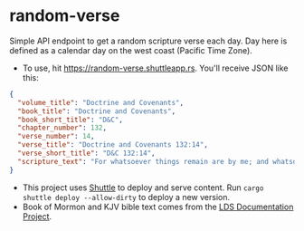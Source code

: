 # random-verse
Simple API endpoint to get a random scripture verse each day. Day here is defined as a calendar day on the west coast (Pacific Time Zone).

* To use, hit https://random-verse.shuttleapp.rs. You'll receive JSON like this:

```json
{
  "volume_title": "Doctrine and Covenants",
  "book_title": "Doctrine and Covenants",
  "book_short_title": "D&C",
  "chapter_number": 132,
  "verse_number": 14,
  "verse_title": "Doctrine and Covenants 132:14",
  "verse_short_title": "D&C 132:14",
  "scripture_text": "For whatsoever things remain are by me; and whatsoever things are not by me shall be shaken and destroyed."
}
```

* This project uses [Shuttle](https://www.shuttle.rs) to deploy and serve content. Run `cargo shuttle deploy --allow-dirty` to deploy a new version.
* Book of Mormon and KJV bible text comes from the [LDS Documentation Project](https://scriptures.nephi.org/start).

